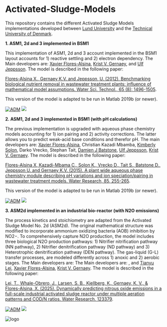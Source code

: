 # Activated-Sludge-Models

This repository contains the different Activated Sludge Models implementations developed between [Lund University](https://www.iea.lth.se/) and the [Technical University of Denmark](https://www.kt.dtu.dk/english/research/prosys).

<strong>1. ASM1, 2d and 3 implemented in BSM1 </strong>  

This implementation of ASM1, 2d and 3 account implemented in the BSM1 layout accounts for 1) reactive settling and 2) electron dependency. The Main developers are: [Xavier Flores-Alsina](https://github.com/xfalsina), [Krist V. Gernaey](https://github.com/kristgernaey), and [Ulf Jeppsson](https://github.com/ulfjeppsson). The model is described in the following paper: 

[Flores-Alsina X., Gernaey K.V. and Jeppsson, U. (2012). Benchmarking biological nutrient removal in wastewater treatment plants: influence of mathematical model assumptions. Water Sci. Technol., 65 (8): 1496-1505](https://doi.org/10.2166/wst.2012.039). 

This version of the model is adapted to be run in Matlab 2019b (or newer).

[![ADM](https://img.shields.io/badge/DOWNLOAD%20ASM1%202d%203%20in%20BSM1-990000?style=for-the-badge)](https://github.com/wwtmodels/Activated-Sludge-Models/releases/download/v1/ASM1.2d.3.in.BSM1.zip) [![](https://img.shields.io/github/downloads/wwtmodels/Activated-Sludge-Models/v1/total?color=990000&label=Downloads&style=for-the-badge)](https://github.com/wwtmodels/Activated-Sludge-Models) 

<strong>2. ASM1, 2d and 3 implemented in BSM1 (with pH calculations) </strong> 

The previous implementation is upgraded with aqueous phase chemistry models accounting for 1) ion pairing and 2) activity corrections. The latter allows you to predict weak-acid base conditions and therefor pH. The main developers are: [Xavier Flores-Alsina](https://github.com/xfalsina), Christian Kazadi Mbamba, [Kimberly Solon](https://github.com/KimberlySolon), Darko Vrecko, Stephan Tait, [Damien J Batstone](https://github.com/damienbatstone), [Ulf Jeppsson](https://github.com/ulfjeppsson), [Krist V. Gernaey](https://github.com/kristgernaey). The model is described in the following paper: 

[Flores-Alsina X, Kazadi-Mbama C., Solon K., Vrecko D., Tait S., Batstone D., Jeppsson U. and Gernaey K.V. (2015). A plant wide aqueous phase chemistry module describing pH variations and ion speciation/pairing in wastewater treatment models. Water Research, 85, 255-265](https://doi.org/10.1016/j.watres.2015.07.014). 

This version of the model is adapted to be run in Matlab 2019b (or newer).

[![ADM](https://img.shields.io/badge/DOWNLOAD%20ASM1%202d%203%20in%20BSM1%20with%20pH-990000?style=for-the-badge)](https://github.com/wwtmodels/Activated-Sludge-Models/releases/download/v3/ASM1.2d.3.pH.zip) [![](https://img.shields.io/github/downloads/wwtmodels/Activated-Sludge-Models/v2/total?color=990000&label=Downloads&style=for-the-badge)](https://github.com/wwtmodels/Activated-Sludge-Models) 

<strong>3. ASM2d implemented in an industrial bio-reactor (with N2O emissions) </strong>

The process kinetics and stoichiometry are adapted from the Activated Sludge Model No. 2d (ASM2d). The original mathematical structure was modified to incorporate ammonium oxidizing bacteria (AOB) inhibition by NO2−. To comprehensively capture N2O production, the model includes three biological N2O production pathways: 1) Nitrifier nitrification pathway (NN pathway), 2) Nitrifier denitrification pathway (ND pathway) and 3) Heterotrophic denitrification pathway (DEN pathway). The gas-liquid (G-L) transfer processes, are modeled differently across 1) anoxic and 2) aerobic stages. The Main developers are: The Main developers are: , and [Tianyu Lei](https://github.com/constianlei),  [Xavier Flores-Alsina](https://github.com/xfalsina), [Krist V. Gernaey](https://github.com/kristgernaey). The model is described in the following paper: 

[Lei, T., Whale-Obrero, J., Larsen, S. B., Kjellberg, K., Gernaey, K. V., & Flores-Alsina, X. (2025). Dynamically predicting nitrous oxide emissions in a full-scale industrial activated sludge reactor under multiple aeration patterns and COD/N ratios. Water Research. 123379](https://doi.org/10.1016/j.watres.2025.123379). 

[![ADM](https://img.shields.io/badge/DOWNLOAD%20ASM1%202d%203%20in%20BSM1%20with%20pH-990000?style=for-the-badge)](https://github.com/wwtmodels/Activated-Sludge-Models/releases/download/v3/ASM2d_N2O.zip) [![](https://img.shields.io/github/downloads/wwtmodels/Activated-Sludge-Models/v3/total?color=990000&label=Downloads&style=for-the-badge)](https://github.com/wwtmodels/Activated-Sludge-Models) 



![logo](WWTMlogo.png)
